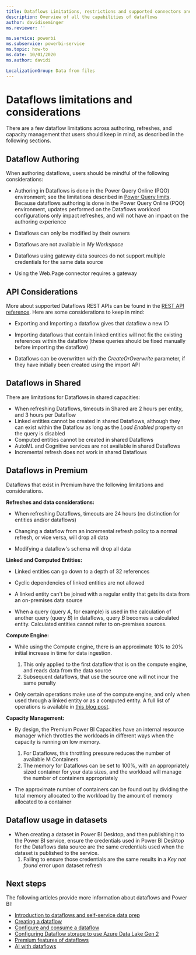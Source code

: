 ```yaml
---
title: Dataflows Limitations, restrictions and supported connectors and features
description: Overview of all the capabilities of dataflows
author: davidiseminger
ms.reviewer: ''

ms.service: powerbi
ms.subservice: powerbi-service
ms.topic: how-to
ms.date: 10/01/2020
ms.author: davidi

LocalizationGroup: Data from files
---
```

# Dataflows limitations and considerations

There are a few dataflow limitations across authoring, refreshes, and capacity management that users should keep in mind, as described in the following sections.

## Dataflow Authoring

When authoring dataflows, users should be mindful of the following considerations:

* Authoring in Dataflows is done in the Power Query Online (PQO) environment; see the limitations described in [Power Query limits](/power-query/power-query-online-limits).
Because dataflows authoring is done in the  Power Query Online (PQO) environment, updates performed on the Dataflows workload configurations  only impact refreshes, and will not have an impact on the authoring experience

* Dataflows can only be modified by their owners

* Dataflows are not available in *My Workspace*

* Dataflows using gateway data sources do not support multiple credentials for the same data source

* Using the Web.Page connector requires a gateway

## API Considerations

More about supported Dataflows REST APIs can be found in the [REST API reference](/rest/api/power-bi/dataflows). Here are some considerations to keep in mind:

* Exporting and Importing a dataflow gives that dataflow a new ID

* Importing dataflows that contain linked entities will not fix the existing references within the dataflow (these queries should be fixed manually before importing the dataflow)

* Dataflows can be overwritten with the *CreateOrOverwrite* parameter, if they have initially been created using the import API

## Dataflows in Shared

There are  limitations for Dataflows in shared capacities:

* When refreshing Dataflows, timeouts in Shared are 2 hours per entity, and 3 hours per Dataflow
* Linked entities cannot be created in shared Dataflows, although they can exist within the Dataflow as long as the *Load Enabled* property on the query is disabled
* Computed entities cannot be created in shared Dataflows
* AutoML and Cognitive services are not available in shared Dataflows
* Incremental refresh does not work in shared Dataflows

## Dataflows in Premium

Dataflows that exist in Premium have the following limitations and considerations.

**Refreshes and data considerations:**

* When refreshing Dataflows, timeouts are 24 hours (no distinction for entities and/or dataflows)

* Changing a dataflow from an incremental refresh policy to a normal refresh, or vice versa, will drop all data

* Modifying a dataflow's schema will drop all data

**Linked and Computed Entities:**

* Linked entities can go down to a depth of 32 references

* Cyclic dependencies of linked entities are not allowed

* A linked entity can't be joined with a regular entity that gets its data from an on-premises data source

* When a query (query *A*, for example) is used in the calculation of another query (query *B*) in dataflows, query *B* becomes a calculated entity. Calculated entities cannot refer to on-premises sources.


**Compute Engine:**

* While using the Compute engine, there is an approximate 10% to 20% initial increase in time for data ingestion.

  1. This only applied to the first dataflow that is on the compute engine, and reads data from the data source
  2. Subsequent dataflows, that use the source one will not incur the same penalty

* Only certain operations make use of the compute engine, and only when used through a linked entity or as a computed entity. A full list of operations is available in [this blog post](http://petcu40.blogspot.com/2019/06/m-folding-in-enhanced-engine-of-power.html).


**Capacity Management:**

* By design, the Premium Power BI Capacities have an internal resource manager which throttles the workloads in different ways when the capacity is running on low memory.

  1. For Dataflows, this throttling pressure reduces the number of available M Containers
  2. The memory for Dataflows can be set to 100%, with an appropriately sized container for your data sizes, and the workload will manage the number of containers appropriately

* The approximate number of containers can be found out by dividing the total memory allocated to the workload by the amount of memory allocated to a container

## Dataflow usage in datasets

* When creating a dataset in Power BI Desktop, and then publishing it to the Power BI service, ensure the credentials used in Power BI Desktop for the Dataflows data source are the same credentials used when the dataset is published to the service.
  1. Failing to ensure those credentials are the same results in a *Key not found* error upon dataset refresh

## Next steps
The following articles provide more information about dataflows and Power BI:

* [Introduction to dataflows and self-service data prep](dataflows-introduction-self-service.md)
* [Creating a dataflow](dataflows-create.md)
* [Configure and consume a dataflow](dataflows-configure-consume.md)
* [Configuring Dataflow storage to use Azure Data Lake Gen 2](dataflows-azure-data-lake-storage-integration.md)
* [Premium features of dataflows](dataflows-premium-features.md)
* [AI with dataflows](dataflows-machine-learning-integration.md)